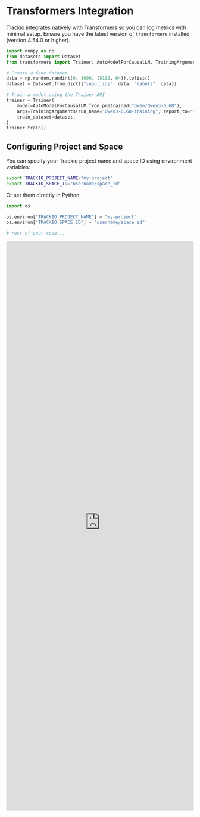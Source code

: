 # Transformers Integration

Trackio integrates natively with Transformers so you can log metrics with minimal setup. Ensure you have the latest version of `transformers` installed (version 4.54.0 or higher).

```python
import numpy as np
from datasets import Dataset
from transformers import Trainer, AutoModelForCausalLM, TrainingArguments

# Create a fake dataset
data = np.random.randint(0, 1000, (8192, 64)).tolist()
dataset = Dataset.from_dict({"input_ids": data, "labels": data})

# Train a model using the Trainer API
trainer = Trainer(
    model=AutoModelForCausalLM.from_pretrained("Qwen/Qwen3-0.6B"),
    args=TrainingArguments(run_name="Qwen3-0.6B-training", report_to="trackio"),
    train_dataset=dataset,
)
trainer.train()
```

## Configuring Project and Space

You can specify your Trackio project name and space ID using environment variables:

```sh
export TRACKIO_PROJECT_NAME="my-project"
export TRACKIO_SPACE_ID="username/space_id"
```

Or set them directly in Python:

```python
import os

os.environ["TRACKIO_PROJECT_NAME"] = "my-project"
os.environ["TRACKIO_SPACE_ID"] = "username/space_id"

# rest of your code...
```

<iframe 
    src="https://trackio-documentation.hf.space/?project=transformers-integration&sidebar=hidden" 
    style="width: 100%; border:0;" 
    height="1530">
</iframe>
